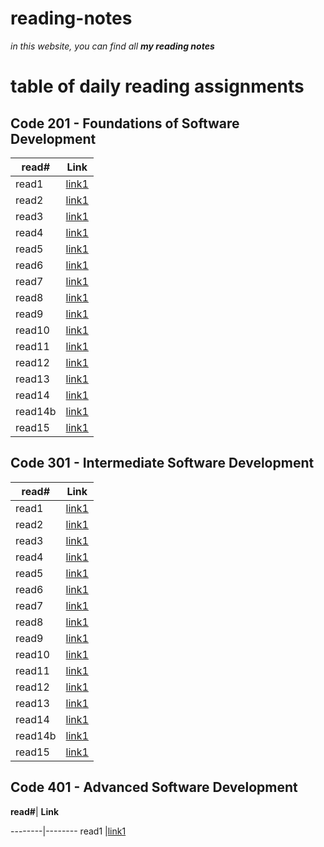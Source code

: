 # reading-notes

*in this website, you can find all **my reading notes***

 # table of daily reading assignments

 
 ## Code 201 - Foundations of Software Development


 **read#**| **Link**
 --------|--------
 read1 |[link1](https://bayan-97.github.io/reading-notes2/class1)
 read2 |[link1](https://bayan-97.github.io/reading-notes2/class2)
 read3 |[link1](https://bayan-97.github.io/reading-notes2/class3)
 read4 |[link1](https://bayan-97.github.io/reading-notes2/class4)
 read5 |[link1](https://bayan-97.github.io/reading-notes2/class5)
 read6 |[link1](https://bayan-97.github.io/reading-notes2/class6)
 read7 |[link1](https://bayan-97.github.io/reading-notes2/class7)
 read8 |[link1](https://bayan-97.github.io/reading-notes2/class8)
 read9 |[link1](https://bayan-97.github.io/reading-notes2/class9)
 read10 |[link1](https://bayan-97.github.io/reading-notes2/class-10)
 read11 |[link1](https://bayan-97.github.io/reading-notes2/class-11)
 read12 |[link1](https://bayan-97.github.io/reading-notes2/class12)
 read13 |[link1](https://bayan-97.github.io/reading-notes2/class13)
 read14 |[link1](https://bayan-97.github.io/reading-notes2/class14)
 read14b |[link1](https://bayan-97.github.io/reading-notes2/class14b)
 read15 |[link1]()

 ##  Code 301 - Intermediate Software Development


 
 **read#**| **Link**
 --------|--------
  read1   |[link1](https://bayan-97.github.io/reading-notes2/class301/class3011)
      read2  |[link1](https://bayan-97.github.io/reading-notes2/class301/class3012)
      read3 |[link1](https://bayan-97.github.io/reading-notes2/class301/class3013)
 read4 |[link1](https://bayan-97.github.io/reading-notes2/class301/class3014)
 read5 |[link1](https://bayan-97.github.io/reading-notes2/class301/class3015)
 read6 |[link1](https://bayan-97.github.io/reading-notes2/class301/class3016)
 read7 |[link1](https://bayan-97.github.io/reading-notes2/class301/class3017/)
 read8 |[link1](https://bayan-97.github.io/reading-notes2/class301/class3018/)
 read9 |[link1](https://bayan-97.github.io/reading-notes2/class301/class3019/)
 read10 |[link1](https://bayan-97.github.io/reading-notes2/class301/class30110/)
 read11 |[link1](https://bayan-97.github.io/reading-notes2/class301/class30111/)
 read12 |[link1](https://bayan-97.github.io/reading-notes2/class301/class30112/)
 read13 |[link1](https://bayan-97.github.io/reading-notes2/class301/class30113/)
 read14 |[link1](https://bayan-97.github.io/reading-notes2/class301/class30114/)
 read14b |[link1](https://bayan-97.github.io/reading-notes2/class301/class30115)
 read15 |[link1]()




##  Code 401 - Advanced Software Development

 
**read#**| **Link**

 --------|--------
 read1   |[link1](https://bayan-97.github.io/reading-notes2/class401/class4011)
 